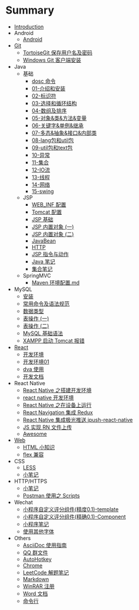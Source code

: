 # Summary

* [Introduction](README.md)
* Android
  * [Android](Android/Android.md)
* [Git](Git/README.md)
  * [TortoiseGit 保存用户名及密码](Git/TortoiseGit-保存用户名及密码.md)
  * [Windows Git 客户端安装](Git/Windows-Git-客户端安装.md)
* Java
  * 基础
    * [dosc 命令](Java/基础/dosc命令.md)
    * [01-介绍和安装](Java/基础/01-介绍和安装.md)
    * [02-标识符](Java/基础/02-标识符.md)
    * [03-选择和循环结构](Java/基础/03-选择和循环结构.md)
    * [04-数组及排序](Java/基础/04-数组及排序.md)
    * [05-对象&类&方法&变量](Java/基础/05-对象&类&方法&变量.md)
    * [06-关键字&单例&继承](Java/基础/06-关键字&单例&继承.md)
    * [07-多态&抽象&接口&内部类](Java/基础/07-多态&抽象&接口&内部类.md)
    * [08-lang包和util包](Java/基础/08-lang包和util包.md)
    * [09-util包和text包](Java/基础/09-util包和text包.md)
    * [10-异常](Java/基础/10-异常.md)
    * [11-集合](Java/基础/11-集合.md)
    * [12-IO流](Java/基础/12-IO流.md)
    * [13-线程](Java/基础/13-线程.md)
    * [14-网络](Java/基础/14-网络.md)
    * [15-swing](Java/基础/15-swing.md)
  * JSP
    * [WEB\_INF 配置](Java/JSP/1-WEB_INF配置.md)
    * [Tomcat 配置](Java/JSP/2-Tomcat配置.md)
    * [JSP 基础](Java/JSP/3-JSP基础.md)
    * [JSP 内置对象 \(一\) ](Java/JSP/4-JSP内置对象.md)
    * [JSP 内置对象 \(二\) ](Java/JSP/4-JSP内置对象2.md)
    * [JavaBean](Java/JSP/5-JavaBean.md)
    * [HTTP](Java/JSP/6-HTTP.md)
    * [JSP 指令与动作](Java/JSP/7-JSP指令与动作.md)
    * [Java 笔记](Java/JSP/Java笔记.md)
    * [集合笔记](Java/JSP/集合笔记.md)
  * SpringMVC
    * [Maven 环境配置.md](Java/SpringMVC/01-Maven环境配置.md)
* MySQL
  * [安装](MySQL/01-MySQL安装.md)
  * [常用命令及语法规范](MySQL/02-MySQL常用命令及语法规范.md)
  * [数据类型](MySQL/03-MySQL数据类型.md)
  * [表操作 \(一\) ](MySQL/04-表操作.md)
  * [表操作 \(二\) ](MySQL/05-表操作2.md)
  * [MySQL 基础语法](MySQL/MySQL基础语法.md)
  * [XAMPP 启动 Tomcat 报错](MySQL/XAMPP启动Tomcat报错.md)
* [React](React/README.md)
  * [开发环境](React/开发环境.md)
  * [开发环境01](React/开发环境01.md)
  * [dva 使用](React/dva使用.md)
  * [开发文档](React/开发文档.md)
* React Native
  * [React Native 之搭建开发环境](ReactNative/ReactNative之搭建开发环境.md)
  * [react native 开发环境](ReactNative/react-native-开发环境.md)
  * [React Native 之在设备上运行](ReactNative/ReactNative之在设备上运行.md)
  * [React Navigation 集成 Redux](ReactNative/ReactNavigation集成Redux.md)
  * [React Native 集成极光推送 jpush-react-native](ReactNative/ReactNative集成极光推送jpush-react-native.md)
  * [JS 实现 RN 文件上传](ReactNative/JS实现RN文件上传.md)
  * [Awesome](ReactNative/Awesome.md)
* [Web](Web/README.md)
  * [HTML 小知识](Web/HTML.md)
  * [flex 兼容](Web/flex-兼容.md)
* CSS
  * [LESS](CSS/LESS.md)
  * [小笔记](CSS/notes.md)
* HTTP/HTTPS
  * [小笔记](HTTP/notes.md)
  * [Postman 使用之 Scripts](HTTP/Postman使用之Scripts.md)
* Wechat
  * [小程序自定义评分组件\(精度0.1\)-template](Wechat/template-rating.md)
  * [小程序自定义评分组件\(精确0.1\)-Component](Wechat/component-rating.md)
  * [小程序笔记](Wechat/weapp-notes.md)
  * [使用其他字体](Wechat/use-other-font.md)
* Others
  * [AsciiDoc 使用指南](Others/AsciiDoc-使用指南.adoc)
  * [QQ 群文件](Others/QQ群文件.md)
  * [AutoHotkey](Others/AutoHotkey.md)
  * [Chrome](Others/Chrome.md)
  * [LeetCode 解题笔记](Others/LeetCode-解题笔记.md)
  * [Markdown](Others/Markdown.md)
  * [WinRAR 注册](Others/WinRAR-注册.md)
  * [Word 文档](Others/Word-文档.md)
  * [命令行](Others/Shell.md)

